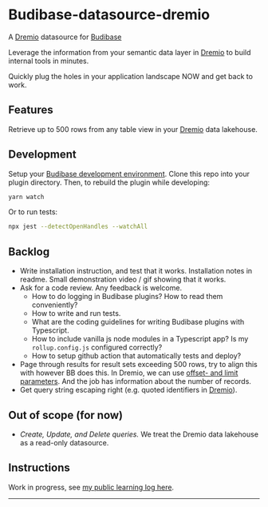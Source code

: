 # Budibase-datasource-dremio

A [Dremio] datasource for [Budibase]

Leverage the information from your semantic data layer in [Dremio]
to build internal tools in minutes.

Quickly plug the holes in your application landscape NOW
and get back to work.

## Features

Retrieve up to 500 rows from any table view in your [Dremio] data lakehouse.

## Development

Setup your [Budibase development environment].
Clone this repo into your plugin directory.
Then, to rebuild the plugin while developing:

```bash
yarn watch
```

Or to run tests:

```bash
npx jest --detectOpenHandles --watchAll
```


## Backlog

* Write installation instruction, and test that it works.
  Installation notes in readme. Small demonstration video / gif showing that it works.
* Ask for a code review. Any feedback is welcome.
  * How to do logging in Budibase plugins? How to read them conveniently?
  * How to write and run tests.
  * What are the coding guidelines for writing Budibase plugins with Typescript.
  * How to include vanilla js node modules in a Typescript app? Is my `rollup.config.js` configured correctly?
  * How to setup github action that automatically tests and deploy?
* Page through results for result sets exceeding 500 rows, try to align this with however BB does this.
  In Dremio, we can use [offset- and limit parameters].
  And the job has information about the number of records.
* Get query string escaping right (e.g. quoted identifiers in [Dremio]).

## Out of scope (for now)

* _Create, Update, and Delete queries._ We treat the Dremio data lakehouse as a read-only datasource.

## Instructions

Work in progress, see [my public learning log here](https://serra.fibery.io/Public/Learnings-by-State-80#Learning/Connect-Dremio-to-budibase-207).

---

[Dremio]: https://github.com/dremio/dremio-oss
[Budibase]: https://github.com/Budibase/budibase
[offset- and limit parameters]: https://docs.dremio.com/24.3.x/reference/api/#limit-and-offset-query-parameters
[Budibase development environment]: https://docs.budibase.com/docs/custom-plugin